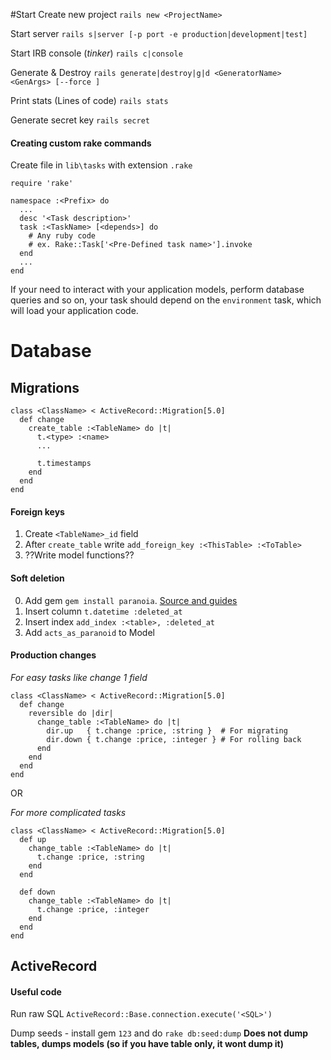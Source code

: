 #Start
Create new project
```rails new <ProjectName>```

Start server 
```rails s|server [-p port -e production|development|test]```

Start IRB console (*tinker*)
```rails c|console```

Generate & Destroy
```rails generate|destroy|g|d <GeneratorName> <GenArgs> [--force ]```

Print stats (Lines of code)
```rails stats```

Generate secret key
```rails secret```

#### Creating custom rake commands
Create file in ```lib\tasks``` with extension ```.rake```
```
require 'rake'
 
namespace :<Prefix> do
  ...
  desc '<Task description>'
  task :<TaskName> [<depends>] do
    # Any ruby code
    # ex. Rake::Task['<Pre-Defined task name>'].invoke
  end
  ...
end

```
If your need to interact with your application models, perform database queries and so on, your task should depend on the ```environment``` task, which will load your application code.

# Database
## Migrations
    class <ClassName> < ActiveRecord::Migration[5.0]
      def change
        create_table :<TableName> do |t|
          t.<type> :<name>
          ...
          
          t.timestamps
        end
      end
    end
    
#### Foreign keys
1. Create `<TableName>_id` field
2. After `create_table` write `add_foreign_key :<ThisTable> :<ToTable>`
3. ??Write model functions??
 
#### Soft deletion
0. Add gem `gem install paranoia`. [Source and guides](https://github.com/rubysherpas/paranoia)
1. Insert column `t.datetime :deleted_at`
2. Insert index `add_index :<table>, :deleted_at`
2. Add `acts_as_paranoid` to Model
 
#### Production changes
*For easy tasks like change 1 field*
```
class <ClassName> < ActiveRecord::Migration[5.0]
  def change
    reversible do |dir|
      change_table :<TableName> do |t|
        dir.up   { t.change :price, :string }  # For migrating
        dir.down { t.change :price, :integer } # For rolling back
      end
    end
  end
end  
```
OR

*For more complicated tasks*
```
class <ClassName> < ActiveRecord::Migration[5.0]
  def up
    change_table :<TableName> do |t|
      t.change :price, :string
    end
  end
 
  def down
    change_table :<TableName> do |t|
      t.change :price, :integer
    end
  end
end
```

## ActiveRecord
#### Useful code
Run raw SQL `ActiveRecord::Base.connection.execute('<SQL>')`

Dump seeds - install gem `123` and do `rake db:seed:dump`
**Does not dump tables, dumps models (so if you have table only, it wont dump it)**